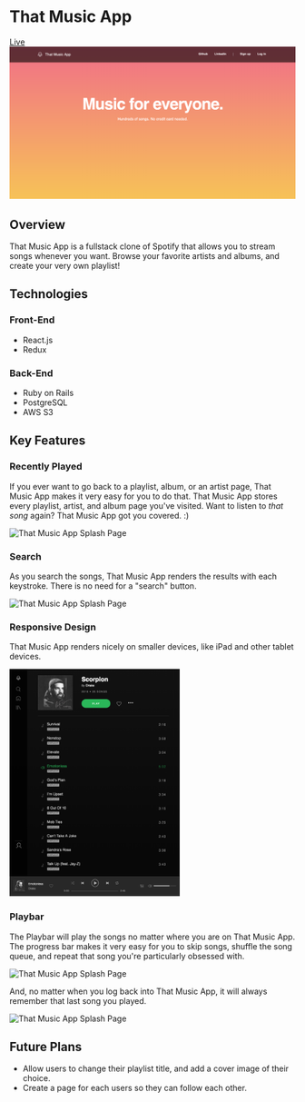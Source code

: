 # That Music App

[Live](https://that-music-app.herokuapp.com/#/)
![That Music App Splash Page](./app/assets/images/that-music-app-splash.png)

## Overview

That Music App is a fullstack clone of Spotify that allows you to stream songs whenever you want. Browse your favorite artists and albums, and create your very own playlist!

## Technologies

### Front-End
* React.js
* Redux

### Back-End
* Ruby on Rails
* PostgreSQL
* AWS S3

## Key Features

### Recently Played
If you ever want to go back to a playlist, album, or an artist page, That Music App makes it very easy for you to do that. That Music App stores every playlist, artist, and album page you've visited. Want to listen to *that song* again? That Music App got you covered. :)

![That Music App Splash Page](./app/assets/images/recently-played.gif)

### Search
As you search the songs, That Music App renders the results with each keystroke. There is no need for a "search" button.

![That Music App Splash Page](./app/assets/images/that-music-app-search.gif)

### Responsive Design
That Music App renders nicely on smaller devices, like iPad and other tablet devices.
<!--
![That Music App Splash Page](./app/assets/images/that-music-app-responsive-ipad.png) -->

<img src="./app/assets/images/that-music-app-responsive-ipad.png" alt="drawing" width="300"/>

### Playbar
The Playbar will play the songs no matter where you are on That Music App. The progress bar makes it very easy for you to skip songs, shuffle the song queue, and repeat that song you're particularly obsessed with.

![That Music App Splash Page](./app/assets/images/that-music-app-playbar.gif)


And, no matter when you log back into That Music App, it will always remember that last song you played.

![That Music App Splash Page](./app/assets/images/that-music-app-login.gif)

## Future Plans
* Allow users to change their playlist title, and add a cover image of their choice.
* Create a page for each users so they can follow each other.
